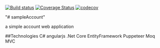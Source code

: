 [![Build status](https://ci.appveyor.com/api/projects/status/y2c3sdamrv0st9jp?svg=true)](https://ci.appveyor.com/project/jobjingjo/sampleaccount) [![Coverage Status](https://coveralls.io/repos/github/jobjingjo/sampleAccount/badge.svg?branch=master)](https://coveralls.io/github/jobjingjo/sampleAccount?branch=master) [![codecov](https://codecov.io/gh/jobjingjo/sampleAccount/branch/master/graph/badge.svg)](https://codecov.io/gh/jobjingjo/sampleAccount)

"# sampleAccount" 

a simple account web application

##Technologies
C#
angularjs
.Net Core
EntityFramework
Puppeteer
Moq
MVC